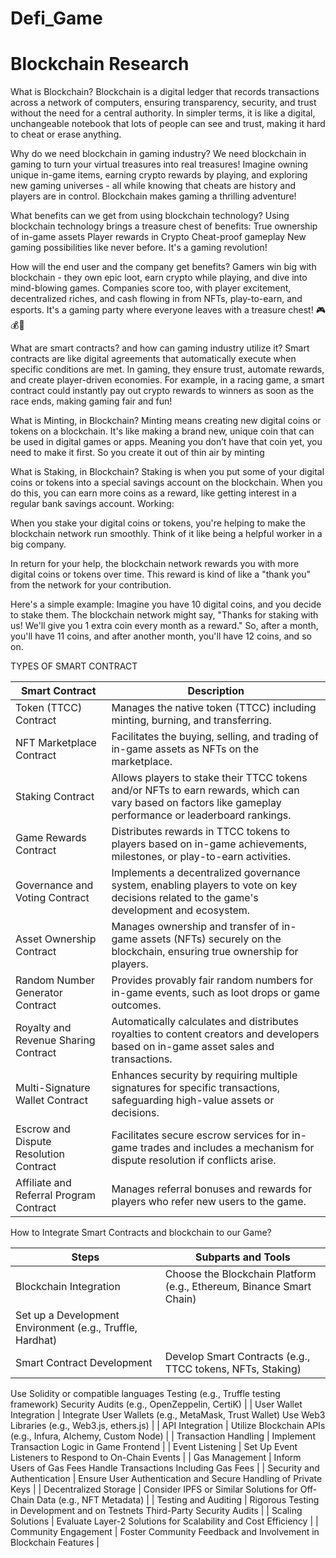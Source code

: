 # Defi_Game
# Blockchain Research

What is Blockchain?
Blockchain is a digital ledger that records transactions across a network of computers, ensuring transparency, security, and trust without the need for a central authority.
In simpler terms, it is like a digital, unchangeable notebook that lots of people can see and trust, making it hard to cheat or erase anything.


Why do we need blockchain in gaming industry?
We need blockchain in gaming to turn your virtual treasures into real treasures! Imagine owning unique in-game items, earning crypto rewards by playing, and exploring new gaming universes - all while knowing that cheats are history and players are in control. Blockchain makes gaming a thrilling adventure!


What benefits can we get from using blockchain technology?
Using blockchain technology brings a treasure chest of benefits:
True ownership of in-game assets
Player rewards in Crypto
Cheat-proof gameplay
New gaming possibilities like never before. It's a gaming revolution!


How will the end user and the company get benefits?
Gamers win big with blockchain - they own epic loot, earn crypto while playing, and dive into mind-blowing games. Companies score too, with player excitement, decentralized riches, and cash flowing in from NFTs, play-to-earn, and esports. It's a gaming party where everyone leaves with a treasure chest! 🎮💰🚀


What are smart contracts? and how can gaming industry utilize it?
Smart contracts are like digital agreements that automatically execute when specific conditions are met. In gaming, they ensure trust, automate rewards, and create player-driven economies. For example, in a racing game, a smart contract could instantly pay out crypto rewards to winners as soon as the race ends, making gaming fair and fun!


What is Minting, in Blockchain?
Minting means creating new digital coins or tokens on a blockchain. It's like making a brand new, unique coin that can be used in digital games or apps. Meaning you don’t have that coin yet, you need to make it first. So you create it out of thin air by minting


What is Staking, in Blockchain?
Staking is when you put some of your digital coins or tokens into a special savings account on the blockchain. When you do this, you can earn more coins as a reward, like getting interest in a regular bank savings account.
Working:

When you stake your digital coins or tokens, you're helping to make the blockchain network run smoothly. Think of it like being a helpful worker in a big company.

In return for your help, the blockchain network rewards you with more digital coins or tokens over time. This reward is kind of like a "thank you" from the network for your contribution.

Here's a simple example: Imagine you have 10 digital coins, and you decide to stake them. The blockchain network might say, "Thanks for staking with us! We'll give you 1 extra coin every month as a reward." So, after a month, you'll have 11 coins, and after another month, you'll have 12 coins, and so on.

TYPES OF SMART CONTRACT

| Smart Contract | Description |
| --- | --- |
| Token (TTCC) Contract | Manages the native token (TTCC) including minting, burning, and transferring. |
| NFT Marketplace Contract | Facilitates the buying, selling, and trading of in-game assets as NFTs on the marketplace. |
| Staking Contract | Allows players to stake their TTCC tokens and/or NFTs to earn rewards, which can vary based on factors like gameplay performance or leaderboard rankings. |
| Game Rewards Contract | Distributes rewards in TTCC tokens to players based on in-game achievements, milestones, or play-to-earn activities. |
| Governance and Voting Contract | Implements a decentralized governance system, enabling players to vote on key decisions related to the game's development and ecosystem. |
| Asset Ownership Contract | Manages ownership and transfer of in-game assets (NFTs) securely on the blockchain, ensuring true ownership for players. |
| Random Number Generator Contract | Provides provably fair random numbers for in-game events, such as loot drops or game outcomes. |
| Royalty and Revenue Sharing Contract | Automatically calculates and distributes royalties to content creators and developers based on in-game asset sales and transactions. |
| Multi-Signature Wallet Contract | Enhances security by requiring multiple signatures for specific transactions, safeguarding high-value assets or decisions. |
| Escrow and Dispute Resolution Contract | Facilitates secure escrow services for in-game trades and includes a mechanism for dispute resolution if conflicts arise. |
| Affiliate and Referral Program Contract | Manages referral bonuses and rewards for players who refer new users to the game. |


How to Integrate Smart Contracts and blockchain to our Game?

| Steps | Subparts and Tools |
| --- | --- |
| Blockchain Integration | Choose the Blockchain Platform (e.g., Ethereum, Binance Smart Chain) 
Set up a Development Environment (e.g., Truffle, Hardhat) |
| Smart Contract Development | Develop Smart Contracts (e.g., TTCC tokens, NFTs, Staking)
Use Solidity or compatible languages 
Testing (e.g., Truffle testing framework)
Security Audits (e.g., OpenZeppelin, CertiK) |
| User Wallet Integration | Integrate User Wallets (e.g., MetaMask, Trust Wallet) Use Web3 Libraries (e.g., Web3.js, ethers.js) |
| API Integration | Utilize Blockchain APIs (e.g., Infura, Alchemy, Custom Node) |
| Transaction Handling | Implement Transaction Logic in Game Frontend |
| Event Listening | Set Up Event Listeners to Respond to On-Chain Events |
| Gas Management | Inform Users of Gas Fees
Handle Transactions Including Gas Fees |
| Security and Authentication | Ensure User Authentication and Secure Handling of Private Keys |
| Decentralized Storage | Consider IPFS or Similar Solutions for Off-Chain Data (e.g., NFT Metadata) |
| Testing and Auditing | Rigorous Testing in Development and on Testnets Third-Party Security Audits |
| Scaling Solutions | Evaluate Layer-2 Solutions for Scalability and Cost Efficiency |
| Community Engagement | Foster Community Feedback and Involvement in Blockchain Features |

